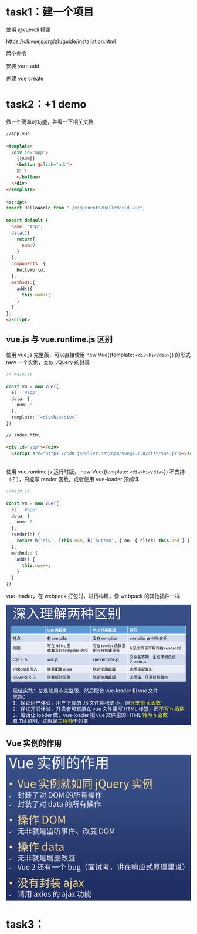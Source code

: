 # task1：建一个项目



使用 @vue/cli 搭建

https://cli.vuejs.org/zh/guide/installation.html

两个命令

安装 yarn add

创建 vue create

# task2：+1 demo



做一个简单的功能，并看一下相关文档

```html
//App.vue

<template>
  <div id="app">
    {{num}}
    <button @click="add">
    加 1
    </button>
  </div>
</template>

<script>
import HelloWorld from "./components/HelloWorld.vue";

export default {
  name: "App",
  data(){
    return{
      num:0
    }
  },
  components: {
    HelloWorld,
  },
  methods:{
    add(){
      this.num++;
    }
  }
};
</script>

```



## vue.js 与 vue.runtime.js 区别



使用 vue.js 完整版，可以直接使用 new Vue({template: `<div>hi</div>`}) 的形式 new 一个实例，类似 JQuery 的封装

```ts
// main.js

const vm = new Vue({
  el: '#app',
  data: {
    num: 0
  },
  template: `<div>hi</div>`
})

```

```html
// index.html

<div id="app"></div>
  <script src="https://cdn.jsdelivr.net/npm/vue@2.7.8/dist/vue.js"></script>
  
```

使用 vue.runtime.js 运行时版， new Vue({template: `<div>hi</div>`}) 不支持（？），只能写 render 函数，或者使用 vue-loader 预编译

```ts
//main.js

const vm = new Vue({
  el: '#app',
  data: {
    num: 0
  },
  render(h) {
    return h('div', [this.num, h('button', { on: { click: this.add } }, '+ 1')])
  },
  methods: {
    add() {
      this.num++;
    }
  }
})
```

vue-loader，在 webpack 打包时，进行构建，像 webpack 的其他插件一样

<img src="img\vue.jsVSvue.runtime.png" style="zoom:67%;" />



## Vue 实例的作用



<img src="img\vue实例.png" alt="vue实例" style="zoom:50%;" />



# task3：

